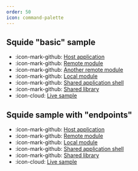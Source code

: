 ```yaml
---
order: 50
icon: command-palette
---
```


## Squide "basic" sample

- :icon-mark-github: [Host application](https://github.com/gsoft-inc/wl-squide/tree/main/samples/basic/host)
- :icon-mark-github: [Remote module](https://github.com/gsoft-inc/wl-squide/tree/main/samples/basic/remote-module)
- :icon-mark-github: [Another remote module](https://github.com/gsoft-inc/wl-squide/tree/main/samples/basic/another-remote-module)
- :icon-mark-github: [Local module](https://github.com/gsoft-inc/wl-squide/tree/main/samples/basic/local-module)
- :icon-mark-github: [Shared application shell](https://github.com/gsoft-inc/wl-squide/tree/main/samples/basic/shell)
- :icon-mark-github: [Shared library](https://github.com/gsoft-inc/wl-squide/tree/main/samples/basic/shared)
- :icon-cloud: [Live sample](https://squide-basic-host.netlify.app/)

## Squide sample with "endpoints"

- :icon-mark-github: [Host application](https://github.com/gsoft-inc/wl-squide/tree/main/samples/endpoints/host)
- :icon-mark-github: [Remote module](https://github.com/gsoft-inc/wl-squide/tree/main/samples/endpoints/remote-module)
- :icon-mark-github: [Local module](https://github.com/gsoft-inc/wl-squide/tree/main/samples/endpoints/local-module)
- :icon-mark-github: [Shared application shell](https://github.com/gsoft-inc/wl-squide/tree/main/samples/endpoints/shell)
- :icon-mark-github: [Shared library](https://github.com/gsoft-inc/wl-squide/tree/main/samples/endpoints/shared)
- :icon-cloud: [Live sample](https://squide-endpoints-host.netlify.app/)

